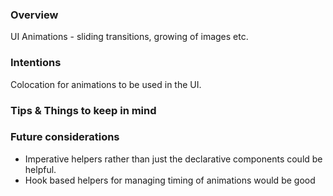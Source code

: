 ### Overview

UI Animations - sliding transitions, growing of images etc.

### Intentions

Colocation for animations to be used in the UI.

### Tips & Things to keep in mind

### Future considerations

- Imperative helpers rather than just the declarative components could be helpful.
- Hook based helpers for managing timing of animations would be good
